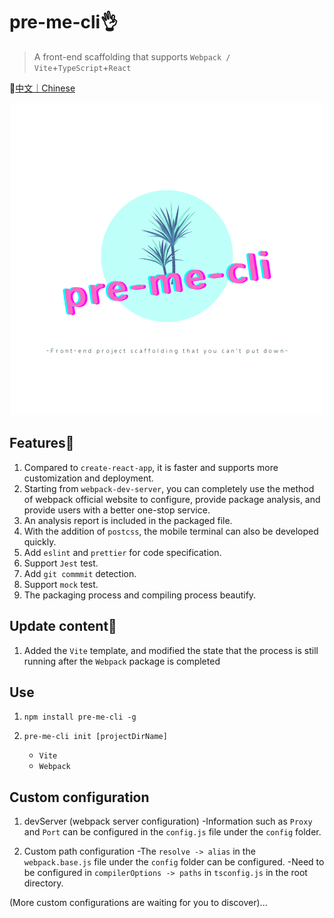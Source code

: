 # pre-me-cli👌

> A front-end scaffolding that supports `Webpack / Vite`+`TypeScript`+`React`

 📎[中文｜Chinese](./README_zh.md)

<div align="center">
  <img src="./images/logo.png">
</div>

## Features🎉

1. Compared to `create-react-app`, it is faster and supports more customization and deployment.
2. Starting from `webpack-dev-server`, you can completely use the method of webpack official website to configure, provide package analysis, and provide users with a better one-stop service.
3. An analysis report is included in the packaged file.
4. With the addition of `postcss`, the mobile terminal can also be developed quickly.
5. Add `eslint` and `prettier` for code specification.
6. Support `Jest` test.
7. Add `git commmit` detection.
8. Support `mock` test.
9. The packaging process and compiling process beautify.

## Update content👏

1. Added the `Vite` template, and modified the state that the process is still running after the `Webpack` package is completed

## Use

1. `npm install pre-me-cli -g`

2. `pre-me-cli init [projectDirName]`
   - `Vite`
   - `Webpack`

## Custom configuration

1. devServer (webpack server configuration)
   -Information such as `Proxy` and `Port` can be configured in the `config.js` file under the `config` folder.

2. Custom path configuration
   -The `resolve -> alias` in the `webpack.base.js` file under the `config` folder can be configured.
   -Need to be configured in `compilerOptions -> paths` in `tsconfig.js` in the root directory.

(More custom configurations are waiting for you to discover)...